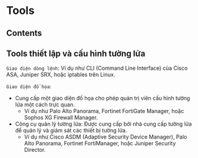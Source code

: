 # Tools

## Contents

## Tools thiết lập và cấu hình tường lửa

`Giao diện dòng lệnh`: Ví dụ như CLI (Command Line Interface) của Cisco ASA, Juniper SRX, hoặc iptables trên Linux.
	
`Giao diện đồ họa`: 
- Cung cấp một giao diện đồ họa cho phép quản trị viên cấu hình tường lửa một cách trực quan.
  - Ví dụ như Palo Alto Panorama, Fortinet FortiGate Manager, hoặc Sophos XG Firewall Manager.
- Công cụ quản lý tường lửa: Được cung cấp bởi nhà cung cấp tường lửa để quản lý và giám sát các thiết bị tường lửa. 
  - Ví dụ như Cisco ASDM (Adaptive Security Device Manager), Palo Alto Panorama, Fortinet FortiManager, hoặc Juniper Security Director.


